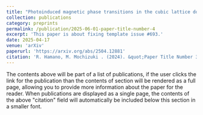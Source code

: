 ```yaml
---
title: "Photoinduced magnetic phase transitions in the cubic lattice double-exchange model"
collection: publications
category: preprints
permalink: /publication/2025-06-01-paper-title-number-4
excerpt: 'This paper is about fixing template issue #693.'
date: 2025-04-17
venue: 'arXiv'
paperurl: 'https://arxiv.org/abs/2504.12881'
citation: 'R. Hamano, M. Mochizuki . (2024). &quot;Paper Title Number 3.&quot; <i>arXiv</i>.'
---
```


The contents above will be part of a list of publications, if the user clicks the link for the publication than the contents of section will be rendered as a full page, allowing you to provide more information about the paper for the reader. When publications are displayed as a single page, the contents of the above "citation" field will automatically be included below this section in a smaller font.
